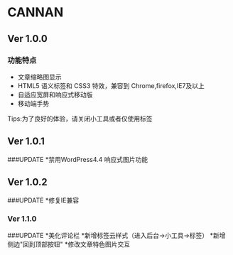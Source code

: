 <h1>CANNAN</h1>
<h2>Ver 1.0.0</h2>

### 功能特点

* 文章缩略图显示
* HTML5 语义标签和 CSS3 特效，兼容到 Chrome,firefox,IE7及以上
* 自适应宽屏和响应式移动版
* 移动端手势

<p>Tips:为了良好的体验，请关闭小工具或者仅使用标签</p>

<h2>Ver 1.0.1</h2>
###UPDATE
*禁用WordPress4.4 响应式图片功能

<h2>Ver 1.0.2</h2>
###UPDATE
*修复IE兼容

<h3>Ver 1.1.0</h2>
###UPDATE
*美化评论栏
*新增标签云样式（进入后台->小工具->标签）
*新增侧边"回到顶部按钮"
*修改文章特色图片交互
